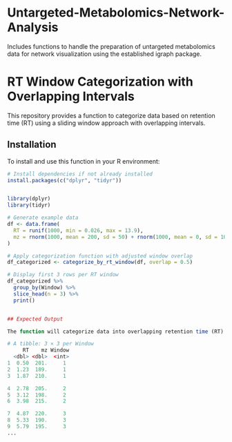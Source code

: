 # Untargeted-Metabolomics-Network-Analysis
 Includes functions to handle the preparation of untargeted metabolomics data for network visualization using the established igraph package.


# RT Window Categorization with Overlapping Intervals

This repository provides a function to categorize data based on retention time (RT) using a sliding window approach with overlapping intervals.

## Installation

To install and use this function in your R environment:

```r
# Install dependencies if not already installed
install.packages(c("dplyr", "tidyr"))


library(dplyr)
library(tidyr)

# Generate example data
df <- data.frame(
  RT = runif(1000, min = 0.026, max = 13.9),
  mz = rnorm(1000, mean = 200, sd = 50) + rnorm(1000, mean = 0, sd = 10) * runif(1000, min = 0.5, max = 1.5)
)

# Apply categorization function with adjusted window overlap
df_categorized <- categorize_by_rt_window(df, overlap = 0.5)

# Display first 3 rows per RT window
df_categorized %>%
  group_by(Window) %>%
  slice_head(n = 3) %>%
  print()


## Expected Output

The function will categorize data into overlapping retention time (RT) windows. Below is an example of the output:

# A tibble: 3 × 3 per Window
     RT    mz Window
  <dbl> <dbl>  <int>
1  0.50  201.     1
2  1.23  189.     1
3  1.87  210.     1

4  2.78  205.     2
5  3.12  198.     2
6  3.98  215.     2

7  4.87  220.     3
8  5.33  190.     3
9  5.79  195.     3
...

